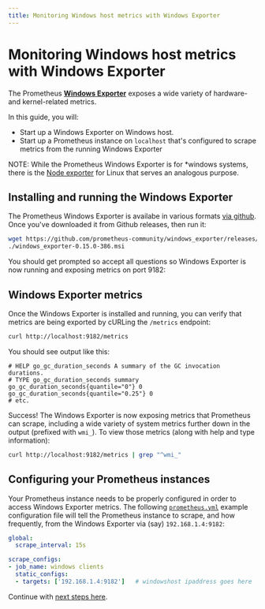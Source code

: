 ```yaml
---
title: Monitoring Windows host metrics with Windows Exporter
---
```


# Monitoring Windows host metrics with Windows Exporter

The Prometheus [**Windows Exporter**](https://github.com/prometheus-community/windows_exporter) exposes a wide variety of hardware- and kernel-related metrics.

In this guide, you will:

* Start up a Windows Exporter on Windows host.
* Start up a Prometheus instance on `localhost` that's configured to scrape metrics from the running Windows Exporter

NOTE: While the Prometheus Windows Exporter is for *windows systems, there is the [Node exporter](https://github.com/prometheus/node_exporter) for Linux that serves an analogous purpose.

## Installing and running the Windows Exporter

The Prometheus Windows Exporter is availabe in various formats [via github](https://github.com/prometheus-community/windows_exporter/releases). Once you've downloaded it from Github releases, then run it:

```bash
wget https://github.com/prometheus-community/windows_exporter/releases/download/v0.15.0/windows_exporter-0.15.0-386.msi
./windows_exporter-0.15.0-386.msi
```

You should get prompted so accept all questions so Windows Exporter is now running and exposing metrics on port 9182:


## Windows Exporter metrics

Once the Windows Exporter is installed and running, you can verify that metrics are being exported by cURLing the `/metrics` endpoint:

```bash
curl http://localhost:9182/metrics
```

You should see output like this:

```
# HELP go_gc_duration_seconds A summary of the GC invocation durations.
# TYPE go_gc_duration_seconds summary
go_gc_duration_seconds{quantile="0"} 0
go_gc_duration_seconds{quantile="0.25"} 0
# etc.
```

Success! The Windows Exporter is now exposing metrics that Prometheus can scrape, including a wide variety of system metrics further down in the output (prefixed with `wmi_`). To view those metrics (along with help and type information):

```bash
curl http://localhost:9182/metrics | grep "^wmi_"
```

## Configuring your Prometheus instances

Your Prometheus instance needs to be properly configured in order to access Windows Exporter metrics. The following [`prometheus.yml`](../../prometheus/latest/configuration/configuration/) example configuration file will tell the Prometheus instance to scrape, and how frequently, from the Windows Exporter via (say) `192.168.1.4:9182`:

<a id="config"></a>

```yaml
global:
  scrape_interval: 15s

scrape_configs:
- job_name: windows clients
  static_configs:
  - targets: ['192.168.1.4:9182']   # windowshost ipaddress goes here
```

Continue with [next steps here](node-exporter/#configuring-your-prometheus-instances).
